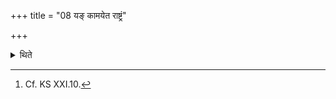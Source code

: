 +++
title = "08 यङ् कामयेत राष्ट्रं"

+++

<details><summary>थिते</summary>

8. In the case of whom he my desire—“(The sacrificer) should get kingdom”, for him, after having armoured himself with this (hymn), he should follow him. When the battle is going on one may offer an offering (with this hymn). (In this offering) the fuel should be of reed or Mandhuka wood-this is a rite not connected with (Śrauta) ritual.[^1]  

[^1]: Cf. KS XXI.10.  
</details>
